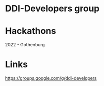 # DDI-Developers group

# Hackathons

2022 - Gothenburg


# Links

https://groups.google.com/g/ddi-developers
